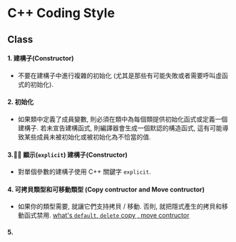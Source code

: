 # C++ Coding Style

## Class

#### 1. 建構子(Constructor)
- 不要在建構子中進行複雜的初始化 (尤其是那些有可能失敗或者需要呼叫虛函式的初始化).

#### 2. 初始化
- 如果類中定義了成員變數, 則必須在類中為每個類提供初始化函式或定義一個建構子. 若未宣告建構函式, 則編譯器會生成一個默認的構造函式, 這有可能導致某些成員未被初始化或被初始化為不恰當的值.

#### 3. 顯示(`explicit`) 建構子(Constructor)
- 對單個參數的建構子使用 C++ 關鍵字 `explicit`.

#### 4. 可拷貝類型和可移動類型 (Copy contructor and Move contructor)
- 如果你的類型需要, 就讓它們支持拷貝 / 移動. 否則, 就把隱式產生的拷貝和移動函式禁用.
[what's `default`, `delete` copy , move contructor](http://talesofcpp.fusionfenix.com/post-24/episode-eleven-to-kill-a-move-constructor)

#### 5. 
     



